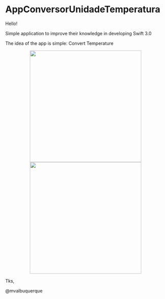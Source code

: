 # AppConversorUnidadeTemperatura


Hello! 

 Simple application to improve their knowledge in developing Swift 3.0

The idea of the app is simple: Convert Temperature

<p align="center">
  <img src="https://github.com/mvalbuquerque/megasena/blob/master/App1.png" width="350"/>
  <br>
  <img src="https://github.com/mvalbuquerque/megasena/blob/master/App2.png" width="350"/>
</p>

Tks, 

@mvalbuquerque
